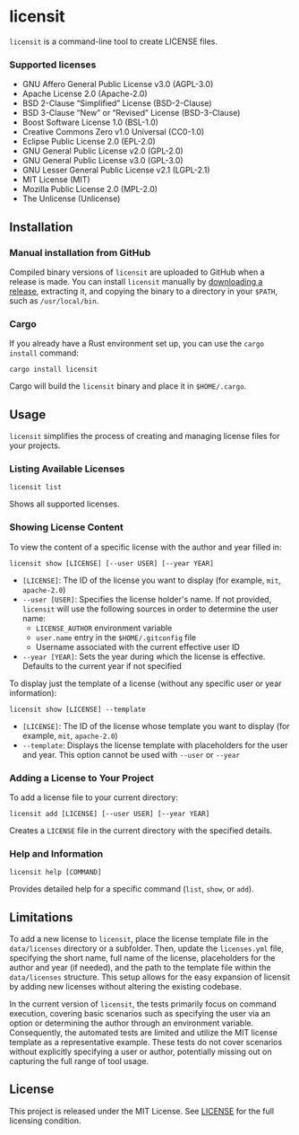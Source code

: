 # licensit

`licensit` is a command-line tool to create LICENSE files.

### Supported licenses

- GNU Affero General Public License v3.0 (AGPL-3.0)
- Apache License 2.0 (Apache-2.0)
- BSD 2-Clause “Simplified” License (BSD-2-Clause)
- BSD 3-Clause “New” or “Revised” License (BSD-3-Clause)
- Boost Software License 1.0 (BSL-1.0)
- Creative Commons Zero v1.0 Universal (CC0-1.0)
- Eclipse Public License 2.0 (EPL-2.0)
- GNU General Public License v2.0 (GPL-2.0)
- GNU General Public License v3.0 (GPL-3.0)
- GNU Lesser General Public License v2.1 (LGPL-2.1)
- MIT License (MIT)
- Mozilla Public License 2.0 (MPL-2.0)
- The Unlicense (Unlicense)

## Installation

### Manual installation from GitHub

Compiled binary versions of `licensit` are uploaded to GitHub when a release is made.
You can install `licensit` manually by [downloading a release](https://github.com/neuromeow/licensit/releases), extracting it, and copying the binary to a directory in your `$PATH`, such as `/usr/local/bin`.

### Cargo

If you already have a Rust environment set up, you can use the `cargo install` command:

```
cargo install licensit
```

Cargo will build the `licensit` binary and place it in `$HOME/.cargo`.

## Usage

`licensit` simplifies the process of creating and managing license files for your projects.

### Listing Available Licenses

```
licensit list
```

Shows all supported licenses.

### Showing License Content

To view the content of a specific license with the author and year filled in:

```
licensit show [LICENSE] [--user USER] [--year YEAR]
```

- `[LICENSE]`: The ID of the license you want to display (for example, `mit`, `apache-2.0`)
- `--user [USER]`: Specifies the license holder's name. If not provided, `licensit` will use the following sources in order to determine the user name:
  - `LICENSE_AUTHOR` environment variable
  - `user.name` entry in the `$HOME/.gitconfig` file
  - Username associated with the current effective user ID
- `--year [YEAR]`: Sets the year during which the license is effective. Defaults to the current year if not specified

To display just the template of a license (without any specific user or year information):

```
licensit show [LICENSE] --template
```

- `[LICENSE]`: The ID of the license whose template you want to display (for example, `mit`, `apache-2.0`)
- `--template`: Displays the license template with placeholders for the user and year. This option cannot be used with `--user` or `--year`

### Adding a License to Your Project

To add a license file to your current directory:

```
licensit add [LICENSE] [--user USER] [--year YEAR]
```

Creates a `LICENSE` file in the current directory with the specified details.

### Help and Information

```
licensit help [COMMAND]
```

Provides detailed help for a specific command (`list`, `show`, or `add`).

## Limitations

To add a new license to `licensit`, place the license template file in the `data/licenses` directory or a subfolder. 
Then, update the `licenses.yml` file, specifying the short name, full name of the license, placeholders for the author and year (if needed), and the path to the template file within the `data/licenses` structure. 
This setup allows for the easy expansion of licensit by adding new licenses without altering the existing codebase.

In the current version of `licensit`, the tests primarily focus on command execution, covering basic scenarios such as specifying the user via an option or determining the author through an environment variable. 
Consequently, the automated tests are limited and utilize the MIT license template as a representative example. 
These tests do not cover scenarios without explicitly specifying a user or author, potentially missing out on capturing the full range of tool usage. 

## License

This project is released under the MIT License.
See [LICENSE](https://github.com/neuromeow/licensit/blob/master/LICENSE) for the full licensing condition.

